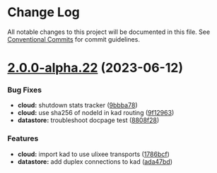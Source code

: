# Change Log

All notable changes to this project will be documented in this file.
See [Conventional Commits](https://conventionalcommits.org) for commit guidelines.

# [2.0.0-alpha.22](https://github.com/ulixee/platform/compare/v2.0.0-alpha.21...v2.0.0-alpha.22) (2023-06-12)


### Bug Fixes

* **cloud:** shutdown stats tracker ([9bbba78](https://github.com/ulixee/platform/commit/9bbba78a2f19881c5d0ed6a67439e4b68a41ca1d))
* **cloud:** use sha256 of nodeId in kad routing ([9f12963](https://github.com/ulixee/platform/commit/9f12963f5b5f6333669706e91b6c77f41a00a6d6))
* **datastore:** troubleshoot docpage test ([8808f28](https://github.com/ulixee/platform/commit/8808f285c924c5d8fcf6df3d5f2f269c3284c651))


### Features

* **cloud:** import kad to use ulixee transports ([1786bcf](https://github.com/ulixee/platform/commit/1786bcfd66ff8731aea50102947a9bacb126074b))
* **datastore:** add duplex connections to kad ([ada47bd](https://github.com/ulixee/platform/commit/ada47bd01e2c894d370011b7eb1296f269fb3e47))
